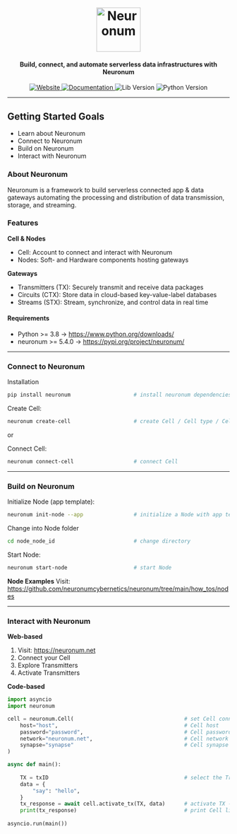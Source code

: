 <h1 align="center">
  <img src="https://neuronum.net/static/neuronum.svg" alt="Neuronum" width="100">
</h1>
<h4 align="center">Build, connect, and automate serverless data infrastructures with Neuronum</h4>

<p align="center">
  <a href="https://neuronum.net">
    <img src="https://img.shields.io/badge/Website-Neuronum-blue" alt="Website">
  </a>
  <a href="https://github.com/neuronumcybernetics/neuronum">
    <img src="https://img.shields.io/badge/Docs-Read%20now-green" alt="Documentation">
  </a>
  <img src="https://img.shields.io/badge/Version-5.4.0-blueviolet" alt="Lib Version">
  <img src="https://img.shields.io/badge/Python-3.9%2B-yellow" alt="Python Version">
</p>

---

## **Getting Started Goals**
- Learn about Neuronum
- Connect to Neuronum
- Build on Neuronum
- Interact with Neuronum


### **About Neuronum**
Neuronum is a framework to build serverless connected app & data gateways automating the processing and distribution of data transmission, storage, and streaming.


### **Features**
**Cell & Nodes**
- Cell: Account to connect and interact with Neuronum
- Nodes: Soft- and Hardware components hosting gateways

**Gateways**
- Transmitters (TX): Securely transmit and receive data packages
- Circuits (CTX): Store data in cloud-based key-value-label databases
- Streams (STX): Stream, synchronize, and control data in real time

#### Requirements
- Python >= 3.8 -> https://www.python.org/downloads/
- neuronum >= 5.4.0 -> https://pypi.org/project/neuronum/


------------------


### **Connect to Neuronum**
Installation
```sh
pip install neuronum                    # install neuronum dependencies
```

Create Cell:
```sh
neuronum create-cell                    # create Cell / Cell type / Cell network 
```

or

Connect Cell:
```sh
neuronum connect-cell                   # connect Cell
```

------------------


### **Build on Neuronum**
Initialize Node (app template):
```sh
neuronum init-node --app                # initialize a Node with app template
```

Change into Node folder
```sh
cd node_node_id                         # change directory
```

Start Node:
```sh
neuronum start-node                     # start Node
```

**Node Examples**
Visit: https://github.com/neuronumcybernetics/neuronum/tree/main/how_tos/nodes


------------------


### **Interact with Neuronum**
**Web-based**
1. Visit: https://neuronum.net
2. Connect your Cell
3. Explore Transmitters
4. Activate Transmitters

**Code-based**
```python
import asyncio
import neuronum

cell = neuronum.Cell(                                   # set Cell connection
    host="host",                                        # Cell host
    password="password",                                # Cell password
    network="neuronum.net",                             # Cell network -> neuronum.net
    synapse="synapse"                                   # Cell synapse
)

async def main():
                                                            
    TX = txID                                           # select the Transmitter TX
    data = {
        "say": "hello",
    }
    tx_response = await cell.activate_tx(TX, data)      # activate TX - > get response back
    print(tx_response)                                  # print Cell list
                                      
asyncio.run(main())
```

